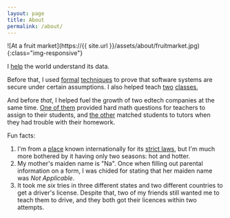 ```yaml
---
layout: page
title: About
permalink: /about/
---
```


![At a fruit market](https://{{ site.url }}/assets/about/fruitmarket.jpg){:class="img-responsive"}

I [help](https://mixpanel.com/) the world understand its data.

Before that, I used [formal](http://dl.acm.org/citation.cfm?id=3035926) 
[techniques](http://dl.acm.org/citation.cfm?id=2790516) 
to prove that software systems are secure under certain assumptions.
I also helped teach [two](https://www.ece.cmu.edu/courses/items/18631.html) 
[classes](https://www.ece.cmu.edu/~ece734/),

And before _that_, 
I helped fuel the growth of two edtech companies at the same time.
[One of them](https://edfinity.com/) provided hard math questions 
for teachers to assign to their students,
and [the other](https://www.yup.com/) 
matched students to tutors when they had trouble with their homework.

Fun facts: 
1. I'm from a [place](https://en.wikipedia.org/wiki/Singapore) 
	known internationally for its [strict laws](https://en.wikipedia.org/wiki/Chewing_gum_ban_in_Singapore),
	but I'm much more bothered by it having only two seasons: hot and hotter.
2. My mother's maiden name is "Na". Once when filling out parental information 
    on a form, I was chided for stating that her maiden name was _Not Applicable_.
3. It took me _six_ tries in three different states and 
	two different countries to get a driver's license. 
	Despite that, two of my friends still wanted me to teach them to drive,
	and they both got their licences within two attempts.
 